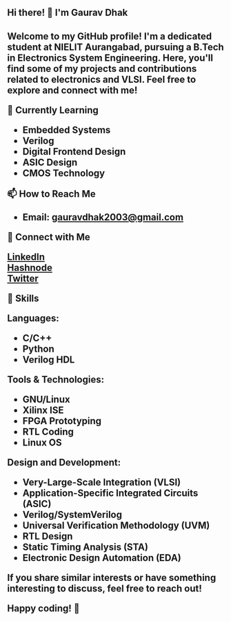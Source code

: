 

<h2>Hi there! 👋 I'm Gaurav Dhak<h2/>

Welcome to my GitHub profile! I'm a dedicated student at NIELIT Aurangabad, pursuing a B.Tech in Electronics System Engineering. Here, you'll find some of my projects and contributions related to electronics and VLSI. Feel free to explore and connect with me!

🌱 **Currently Learning**

- Embedded Systems
- Verilog
- Digital Frontend Design
- ASIC Design
- CMOS Technology

📫 **How to Reach Me**

- Email: gauravdhak2003@gmail.com

🔗 **Connect with Me**

[LinkedIn](https://www.linkedin.com/in/gauravdhak/)  
[Hashnode](https://gaurav789.hashnode.dev)  
[Twitter](https://twitter.com/GauravDhak)

🚀 **Skills**

**Languages:**
- C/C++
- Python
- Verilog HDL

**Tools & Technologies:**
- GNU/Linux
- Xilinx ISE
- FPGA Prototyping
- RTL Coding
- Linux OS

**Design and Development:**
- Very-Large-Scale Integration (VLSI)
- Application-Specific Integrated Circuits (ASIC)
- Verilog/SystemVerilog
- Universal Verification Methodology (UVM)
- RTL Design
- Static Timing Analysis (STA)
- Electronic Design Automation (EDA)


If you share similar interests or have something interesting to discuss, feel free to reach out!

Happy coding! 🚀
```

